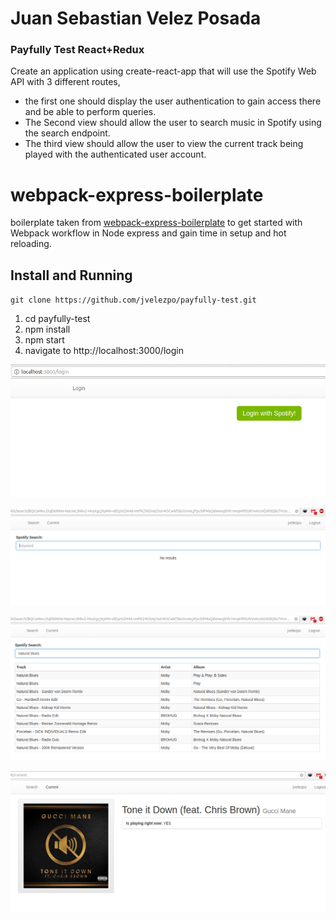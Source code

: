 #
# Juan Sebastian Velez Posada
### Payfully Test React+Redux
Create an application using create-react-app that will use the Spotify Web API with 3 different
routes,
* the first one should display the user authentication to gain access there and be able to
perform queries.
* The Second view should allow the user to search music in Spotify using the search endpoint.
* The third view should allow the user to view the current track being played with the
authenticated user account.

# webpack-express-boilerplate
boilerplate taken from [webpack-express-boilerplate](https://github.com/christianalfoni/webpack-express-boilerplate) to get started with Webpack workflow in Node express and gain time in setup and hot reloading.

## Install and Running
`git clone https://github.com/jvelezpo/payfully-test.git`

1. cd payfully-test
2. npm install
3. npm start
4. navigate to http://localhost:3000/login

![login screen](./resources/images/login.png?raw=true "Login")

![Search screen empty value](./resources/images/search-empty.png?raw=true "Search Empty")

![Search screen](./resources/images/search.png?raw=true "Search")

![Current screen](./resources/images/current.png?raw=true "Current")
